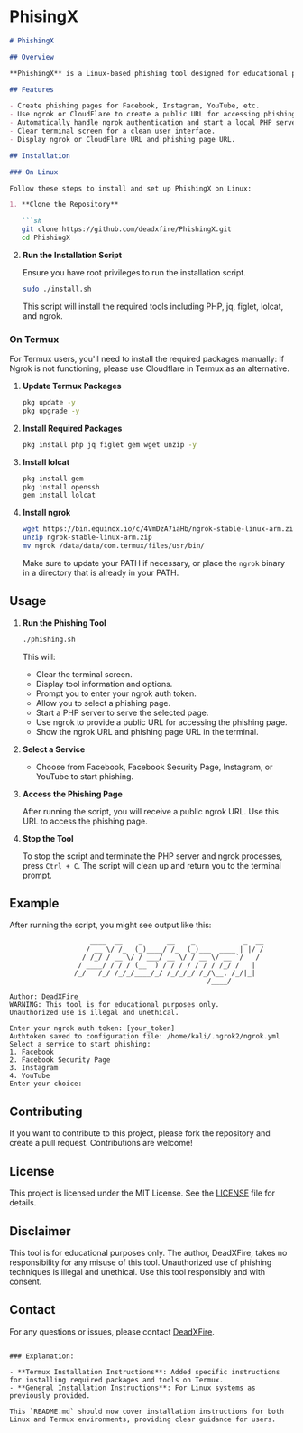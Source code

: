 # PhisingX

```markdown
# PhishingX

## Overview

**PhishingX** is a Linux-based phishing tool designed for educational purposes only. It allows users to create phishing pages for popular Indian services like Facebook, Instagram, YouTube etc. The tool uses ngrok and cloudflare to tunnel HTTP requests and display a public URL where the phishing page can be accessed. This tool is intended to demonstrate phishing techniques and should not be used for malicious activities.

## Features

- Create phishing pages for Facebook, Instagram, YouTube, etc.
- Use ngrok or CloudFlare to create a public URL for accessing phishing pages.
- Automatically handle ngrok authentication and start a local PHP server.
- Clear terminal screen for a clean user interface.
- Display ngrok or CloudFlare URL and phishing page URL.

## Installation

### On Linux

Follow these steps to install and set up PhishingX on Linux:

1. **Clone the Repository**

   ```sh
   git clone https://github.com/deadxfire/PhishingX.git
   cd PhishingX
   ```

2. **Run the Installation Script**

   Ensure you have root privileges to run the installation script.

   ```sh
   sudo ./install.sh
   ```

   This script will install the required tools including PHP, jq, figlet, lolcat, and ngrok.

### On Termux

For Termux users, you'll need to install the required packages manually:
If Ngrok is not functioning, please use Cloudflare in Termux as an alternative.

1. **Update Termux Packages**

   ```sh
   pkg update -y
   pkg upgrade -y
   ```

2. **Install Required Packages**

   ```sh
   pkg install php jq figlet gem wget unzip -y
   ```

3. **Install lolcat**

   ```sh
   pkg install gem
   pkg install openssh
   gem install lolcat
   ```

4. **Install ngrok**

   ```sh
   wget https://bin.equinox.io/c/4VmDzA7iaHb/ngrok-stable-linux-arm.zip
   unzip ngrok-stable-linux-arm.zip
   mv ngrok /data/data/com.termux/files/usr/bin/
   ```

   Make sure to update your PATH if necessary, or place the `ngrok` binary in a directory that is already in your PATH.

## Usage

1. **Run the Phishing Tool**

   ```sh
   ./phishing.sh
   ```

   This will:
   - Clear the terminal screen.
   - Display tool information and options.
   - Prompt you to enter your ngrok auth token.
   - Allow you to select a phishing page.
   - Start a PHP server to serve the selected page.
   - Use ngrok to provide a public URL for accessing the phishing page.
   - Show the ngrok URL and phishing page URL in the terminal.

2. **Select a Service**

   - Choose from Facebook, Facebook Security Page, Instagram, or YouTube to start phishing.

3. **Access the Phishing Page**

   After running the script, you will receive a public ngrok URL. Use this URL to access the phishing page.

4. **Stop the Tool**

   To stop the script and terminate the PHP server and ngrok processes, press `Ctrl + C`. The script will clean up and return you to the terminal prompt.

## Example

After running the script, you might see output like this:

```
                    ____  __    _      __    _            _  __
                   / __ \/ /_  (_)____/ /_  (_)___  ____ | |/ /
                  / /_/ / __ \/ / ___/ __ \/ / __ \/ __ `/   / 
                 / ____/ / / / (__  ) / / / / / / / /_/ /   |  
                /_/   /_/ /_/_/____/_/ /_/_/_/ /_/\__, /_/|_|  
                                                 /____/        

Author: DeadXFire
WARNING: This tool is for educational purposes only.
Unauthorized use is illegal and unethical.

Enter your ngrok auth token: [your_token]
Authtoken saved to configuration file: /home/kali/.ngrok2/ngrok.yml
Select a service to start phishing:
1. Facebook
2. Facebook Security Page
3. Instagram
4. YouTube
Enter your choice: 
```

## Contributing

If you want to contribute to this project, please fork the repository and create a pull request. Contributions are welcome!

## License

This project is licensed under the MIT License. See the [LICENSE](LICENSE) file for details.

## Disclaimer

This tool is for educational purposes only. The author, DeadXFire, takes no responsibility for any misuse of this tool. Unauthorized use of phishing techniques is illegal and unethical. Use this tool responsibly and with consent.

## Contact

For any questions or issues, please contact [DeadXFire](mailto:arindam.makar1@gmail.com).
```

### Explanation:

- **Termux Installation Instructions**: Added specific instructions for installing required packages and tools on Termux.
- **General Installation Instructions**: For Linux systems as previously provided.

This `README.md` should now cover installation instructions for both Linux and Termux environments, providing clear guidance for users.
